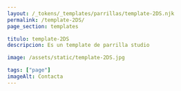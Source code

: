 ```yaml
---
layout: /_tokens/_templates/parrillas/template-2DS.njk
permalink: /template-2DS/
page_section: templates

titulo: template-2DS
descripcion: Es un template de parrilla studio

image: /assets/static/template-2DS.jpg

tags: ["page"]
imageAlt: Contacta
---
```

